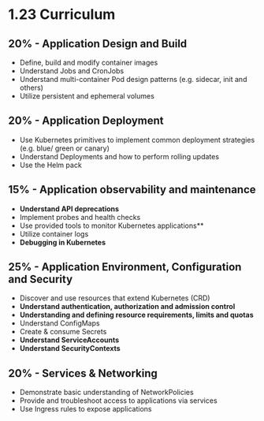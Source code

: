 
# 1.23 Curriculum
## 20% - Application Design and Build
 - Define, build and modify container images
 - Understand Jobs and CronJobs
 - Understand multi-container Pod design patterns (e.g. sidecar, init and others)
 - Utilize persistent and ephemeral volumes
## 20% - Application Deployment
 - Use Kubernetes primitives to implement common deployment strategies (e.g. blue/ green or canary)
 - Understand Deployments and how to perform rolling updates
 - Use the Helm pack
## 15% - Application observability and maintenance
- **Understand API deprecations**
- Implement probes and health checks
- Use provided tools to monitor Kubernetes applications**
- Utilize container logs
- **Debugging in Kubernetes**

## 25% - Application Environment, Configuration and Security
 - Discover and use resources that extend Kubernetes (CRD)
 - **Understand authentication, authorization and admission control**
 - **Understanding and defining resource requirements, limits and quotas**
 - Understand ConfigMaps
 - Create & consume Secrets
 - **Understand ServiceAccounts**
 - **Understand SecurityContexts**
## 20% - Services & Networking
 - Demonstrate basic understanding of NetworkPolicies
 - Provide and troubleshoot access to applications via services
 - Use Ingress rules to expose applications
